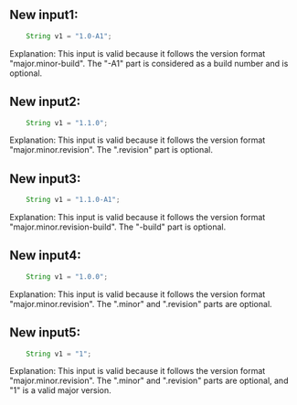 ## New input1:
```java
    String v1 = "1.0-A1";
```
Explanation: This input is valid because it follows the version format "major.minor-build". The "-A1" part is considered as a build number and is optional.

## New input2:
```java
    String v1 = "1.1.0";
```
Explanation: This input is valid because it follows the version format "major.minor.revision". The ".revision" part is optional.

## New input3:
```java
    String v1 = "1.1.0-A1";
```
Explanation: This input is valid because it follows the version format "major.minor.revision-build". The "-build" part is optional.

## New input4:
```java
    String v1 = "1.0.0";
```
Explanation: This input is valid because it follows the version format "major.minor.revision". The ".minor" and ".revision" parts are optional.

## New input5:
```java
    String v1 = "1";
```
Explanation: This input is valid because it follows the version format "major.minor.revision". The ".minor" and ".revision" parts are optional, and "1" is a valid major version.
